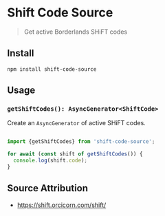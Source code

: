 # Shift Code Source

> Get active Borderlands SHiFT codes

## Install

```
npm install shift-code-source
```

## Usage

### `getShiftCodes(): AsyncGenerator<ShiftCode>`

Create an `AsyncGenerator` of active SHiFT codes.

```ts

import {getShiftCodes} from 'shift-code-source';

for await (const shift of getShiftCodes()) {
  console.log(shift.code);
}

```

## Source Attribution

- https://shift.orcicorn.com/shift/